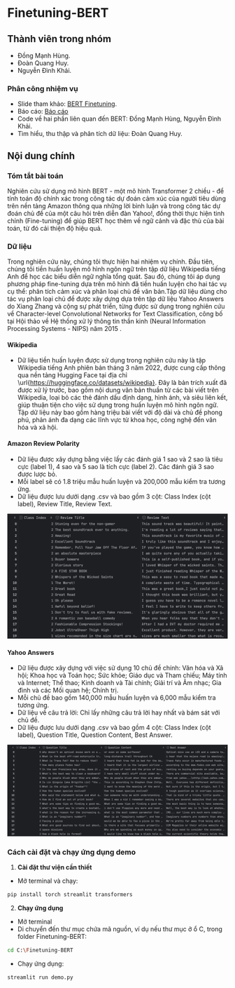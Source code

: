 # Finetuning-BERT

## Thành viên trong nhóm
- Đồng Mạnh Hùng.
- Đoàn Quang Huy.
- Nguyễn Đình Khải. 

### Phân công nhiệm vụ
- Slide tham khảo: [BERT Finetuning](https://www.figma.com/slides/HVqfuP4ZpmdZO6IBifh2uc/Data-Science-Project---Recipe-Site-Traffic?node-id=1-305&t=kwlcwnsjv97iZGLf-1).
- Báo cáo: [Báo cáo](docs/report/Báo%20cáo.pdf)
- Code về hai phần liên quan đến BERT: Đồng Mạnh Hùng, Nguyễn Đình Khải.
- Tìm hiểu, thu thập và phân tích dữ liệu: Đoàn Quang Huy. 

## Nội dung chính

### Tóm tắt bài toán

Nghiên cứu sử dụng mô hình BERT - một mô hình Transformer 2 chiều - để tính toán độ chính xác
trong công tác dự đoán cảm xúc của người tiêu dùng trên nền tảng Amazon thông qua những lời bình luận 
và trong công tác dự đoán chủ đề của một câu hỏi trên diễn đàn Yahoo!, 
đồng thời thực hiện tinh chỉnh (Fine-tuning) để giúp BERT học thêm về ngữ cảnh và đặc thù của bài toán, từ đó cải thiện độ hiệu quả.

### Dữ liệu

Trong nghiên cứu này, chúng tôi thực hiện hai nhiệm vụ chính. Đầu tiên, chúng tôi tiền huấn luyện mô hình ngôn ngữ trên tập dữ liệu Wikipedia tiếng Anh để học các biểu diễn ngữ nghĩa tổng quát. Sau đó, chúng tôi áp dụng phương pháp fine-tuning dựa trên mô hình đã tiền huấn luyện cho hai tác vụ cụ thể: phân tích cảm xúc và phân loại chủ đề văn bản.Tập dữ liệu dùng cho tác vụ phân loại chủ đề được xây dựng dựa trên tập dữ liệu Yahoo Answers do Xiang Zhang và cộng sự phát triển, từng được sử dụng trong nghiên cứu về Character-level Convolutional Networks for Text Classification, công bố tại Hội thảo về Hệ thống xử lý thông tin thần kinh (Neural Information Processing Systems - NIPS) năm 2015 .

#### Wikipedia
- Dữ liệu tiền huấn luyện được sử dụng trong nghiên cứu này là tập Wikipedia tiếng Anh phiên bản tháng 3 năm 2022, được cung cấp thông qua nền tảng Hugging Face tại địa chỉ \url{https://huggingface.co/datasets/wikipedia}. Đây là bản trích xuất đã được xử lý trước, bao gồm nội dung văn bản thuần từ các bài viết trên Wikipedia, loại bỏ các thẻ đánh dấu định dạng, hình ảnh, và siêu liên kết, giúp thuận tiện cho việc sử dụng trong huấn luyện mô hình ngôn ngữ. Tập dữ liệu này bao gồm hàng triệu bài viết với độ dài và chủ đề phong phú, phản ánh đa dạng các lĩnh vực từ khoa học, công nghệ đến văn hóa và xã hội.
#### Amazon Review Polarity

- Dữ liệu được xây dựng bằng việc lấy các đánh giá 1 sao và 2 sao là tiêu cực (label 1), 4 sao và 5 sao là tích cực (label 2). Các đánh giá 3 sao được lược bỏ. 
- Mỗi label sẽ có 1.8 triệu mẫu huấn luyện và 200,000 mẫu kiểm tra tương ứng. 
- Dữ liệu được lưu dưới dạng .csv và bao gồm 3 cột: Class Index (cột label), Review Title, Review Text.

![Data Sentiment](figures/data_sentiment.png)

#### Yahoo Answers

- Dữ liệu được xây dựng với việc sử dụng 10 chủ đề chính: Văn hóa và Xã hội; Khoa học và Toán học; Sức khỏe; Giáo dục và  Tham chiếu; Máy tính và Internet; Thể thao; Kinh doanh và Tài chính; Giải trí và Âm nhạc; Gia đình và các Mối quan hệ; Chính trị. 
- Mỗi chủ đề bao gồm 140,000 mẫu huấn luyện và 6,000 mẫu kiểm tra tương ứng. 
- Dữ liệu về câu trả lời: Chỉ lấy những câu trả lời hay nhất và bám sát với chủ đề. 
- Dữ liệu được lưu dưới dạng .csv và bao gồm 4 cột: Class Index (cột label), Question Title, Question Content, Best Answer. 

![Data Topic](figures/data_topic.png)
### Cách cài đặt và chạy ứng dụng demo

1. **Cài đặt thư viện cần thiết**  
- Mở terminal và chạy:
```bash
pip install torch streamlit transformers
```
2. **Chạy ứng dụng** 
- Mở terminal
- Di chuyển đến thư mục chứa mã nguồn, ví dụ nếu thư mục ở ổ C, trong folder Finetuning-BERT:
```bash
cd C:\Finetuning-BERT
```
- Chạy ứng dụng:
```bash
streamlit run demo.py
```
